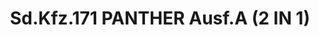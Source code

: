 ---
layout: product
title: "Sd.Kfz.171 PANTHER Ausf.A (2 IN 1)"
price: "3600" 
desc: "Maketa"
img_path: "/assets/img/DRA7546.webp"
brand: "Dragon"
available: false
special_offer: false
new: false
soon: false
cat: "010000"
subcat: "010600"
subsubcat: "0N/A"
sifra: "DRA7546"
popular: false
---